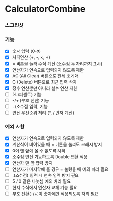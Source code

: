 # CalculatorCombine

### 스크린샷

### 기능

- [x] 숫자 입력 (0-9)
- [x] 사칙연산 (+, -, ×, ÷)
- [x] = 버튼을 눌러 수식 계산 (소수점 두 자리까지 표시)
- [x] 연산자가 연속으로 입력되지 않도록 제한
- [x] AC (All Clear) 버튼으로 전체 초기화
- [x] C (Delete) 버튼으로 최근 입력 삭제
- [x] 정수 연산뿐만 아니라 실수 연산 지원
- [ ] % (퍼센트) 기능
- [ ] -/+ (부호 전환) 기능
- [ ] . (소수점 입력) 기능
- [ ] 연산 우선순위 처리 (*, / 먼저 계산)

### 예외 사항

- [x] 연산자가 연속으로 입력되지 않도록 제한
- [x] 계산식이 비어있을 때 = 버튼을 눌러도 크래시 방지
- [x] 0이 맨 앞에 올 수 없도록 처리
- [x] 소수점 연산 가능하도록 Double 변환 적용
- [x] 연산자 맨 앞 입력 방지
- [ ] 연산자가 마지막에 올 경우 = 눌렀을 때 예외 처리 필요
- [ ] .(소수점) 입력 시 연속 입력 방지 필요
- [ ] 5 / 0 같은 나눗셈 예외 처리 필요
- [ ] 현재 수식에서 연산자 교체 기능 필요
- [ ] 부호 전환(-/+)이 숫자에만 적용되도록 처리 필요